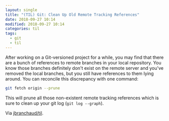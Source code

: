 ```yaml
---
layout: single
title: "(TIL) Git: Clean Up Old Remote Tracking References"
date: 2018-09-27 10:14
modified: 2018-09-27 10:14
categories: til
tags:
  - git
  - til
---
```


After working on a Git-versioned project for a while, you may find that
there are a bunch of references to remote branches in your local repository.
You know those branches definitely don't exist on the remote server and
you've removed the local branches, but
you still have references to them lying around. You can reconcile this
discrepancy with one command:

```bash
git fetch origin --prune
```

This will prune all those non-existent remote tracking references which is
sure to clean up your git log (`git log --graph`).

Via [jbranchaud/til](https://github.com/jbranchaud/til).
